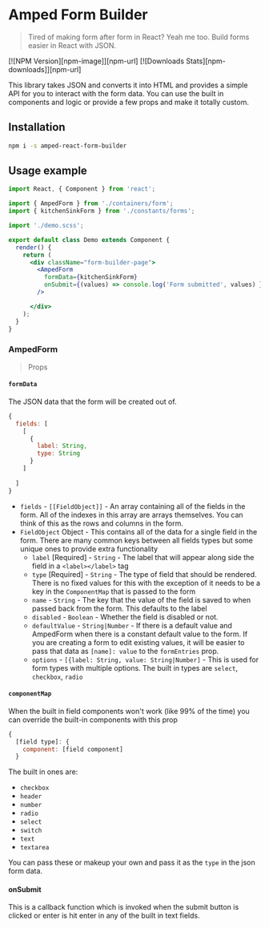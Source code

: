 # Amped Form Builder
> Tired of making form after form in React? Yeah me too. Build forms easier in React with JSON.

[![NPM Version][npm-image]][npm-url]
[![Downloads Stats][npm-downloads]][npm-url]

This library takes JSON and converts it into HTML and provides a simple API for you to interact with the form data. You can use the built in components and logic or provide a few props and make it totally custom.

## Installation

```sh
npm i -s amped-react-form-builder
```

## Usage example

```jsx harmony
import React, { Component } from 'react';

import { AmpedForm } from './containers/form';
import { kitchenSinkForm } from './constants/forms';

import './demo.scss';

export default class Demo extends Component {
  render() {
    return (
      <div className="form-builder-page">
        <AmpedForm
          formData={kitchenSinkForm}
          onSubmit={(values) => console.log('Form submitted', values) }
        />

      </div>
    );
  }
}
```

### AmpedForm
> Props
#### `formData`
The JSON data that the form will be created out of.

```javascript
{
  fields: [ 
    [
      {
        label: String,
        type: String
      }
    ]
    
  ]
}
```

- `fields` - `[[FieldObject]]` - An array containing all of the fields in the form. All of the indexes in this array are arrays themselves. You can think of this as the rows and columns in the form.
- `FieldObject` Object - This contains all of the data for a single field in the form. There are many common keys between all fields types but some unique ones to provide extra functionality
  - `label` [Required] - `String` - The label that will appear along side the field in a `<label></label>` tag
  - `type` [Required] - `String` - The type of field that should be rendered. There is no fixed values for this with the exception of it needs to be a key in the `ComponentMap` that is passed to the form
  - `name` - `String` - The key that the value of the field is saved to when passed back from the form. This defaults to the label
  - `disabled` - `Boolean` - Whether the field is disabled or not.
  - `defaultValue` - `String|Number` - If there is a default value and AmpedForm when there is a constant default value to the form. If you are creating a form to edit existing values, it will be easier to pass that data as `[name]: value` to the `formEntries` prop.
  - `options` - `[{label: String, value: String|Number]` - This is used for form types with multiple options. The built in types are `select`, `checkbox`, `radio`

#### `componentMap`

When the built in field components won't work (like 99% of the time) you can override the built-in components with this prop
```javascript
{
  [field type]: {
    component: [field component]
  }
```

The built in ones are:
 - `checkbox`
 - `header`
 - `number`
 - `radio`
 - `select`
 - `switch`
 - `text`
 - `textarea`

You can pass these or makeup your own and pass it as the `type` in the json form data.

#### onSubmit

This is a callback function which is invoked when the submit button is clicked or enter is hit enter in any of the built in text fields.


